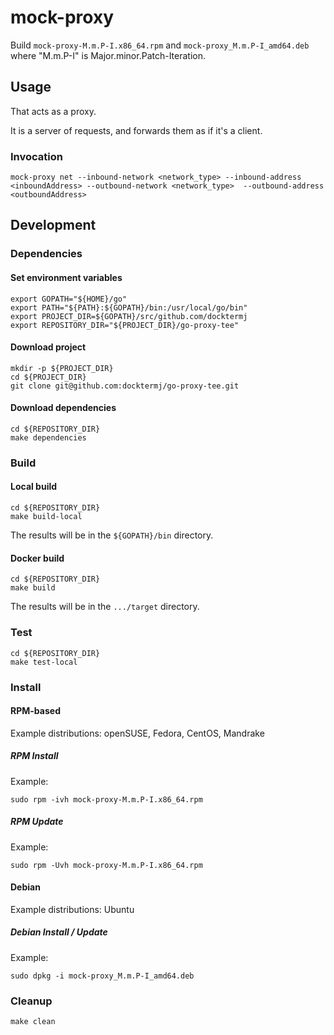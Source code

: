 # mock-proxy

Build `mock-proxy-M.m.P-I.x86_64.rpm`
and   `mock-proxy_M.m.P-I_amd64.deb`
where "M.m.P-I" is Major.minor.Patch-Iteration.

## Usage

That acts as a proxy.

It is a server of requests, and forwards them as if it's a client.

### Invocation

```console
mock-proxy net --inbound-network <network_type> --inbound-address <inboundAddress> --outbound-network <network_type>  --outbound-address <outboundAddress>
```

## Development

### Dependencies

#### Set environment variables

```console
export GOPATH="${HOME}/go"
export PATH="${PATH}:${GOPATH}/bin:/usr/local/go/bin"
export PROJECT_DIR=${GOPATH}/src/github.com/docktermj
export REPOSITORY_DIR="${PROJECT_DIR}/go-proxy-tee"
```

#### Download project

```console
mkdir -p ${PROJECT_DIR}
cd ${PROJECT_DIR}
git clone git@github.com:docktermj/go-proxy-tee.git
```

#### Download dependencies

```console
cd ${REPOSITORY_DIR}
make dependencies
```

### Build

#### Local build

```console
cd ${REPOSITORY_DIR}
make build-local
```

The results will be in the `${GOPATH}/bin` directory.

#### Docker build

```console
cd ${REPOSITORY_DIR}
make build
```

The results will be in the `.../target` directory.

### Test

```console
cd ${REPOSITORY_DIR}
make test-local
```

### Install

#### RPM-based

Example distributions: openSUSE, Fedora, CentOS, Mandrake

##### RPM Install

Example:

```console
sudo rpm -ivh mock-proxy-M.m.P-I.x86_64.rpm
```

##### RPM Update

Example: 

```console
sudo rpm -Uvh mock-proxy-M.m.P-I.x86_64.rpm
```

#### Debian

Example distributions: Ubuntu

##### Debian Install / Update

Example:

```console
sudo dpkg -i mock-proxy_M.m.P-I_amd64.deb
```

### Cleanup

```console
make clean
```
